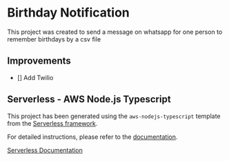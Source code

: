 # Birthday Notification

This project was created to send a message on whatsapp for one person to remember birthdays by a csv file

## Improvements

- [] Add Twilio

## Serverless - AWS Node.js Typescript

This project has been generated using the `aws-nodejs-typescript` template from the [Serverless framework](https://www.serverless.com/).

For detailed instructions, please refer to the [documentation](https://www.serverless.com/framework/docs/providers/aws/).

[Serverless Documentation](./sls.MD)
